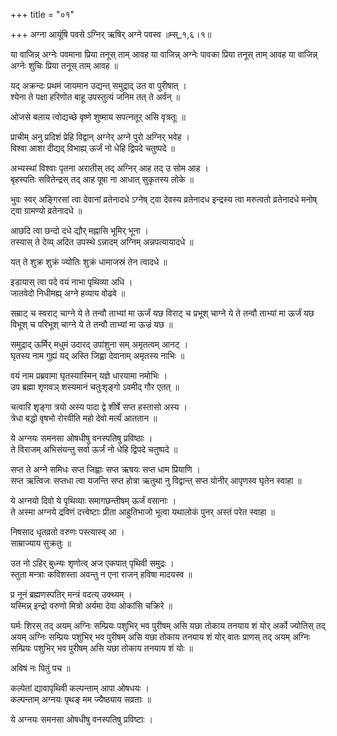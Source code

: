 +++
title = "०१"

+++
अग्ना आयूंषि पवसे ऽग्निर् ऋषिर् अग्ने पवस्व ॥म्स्_१,६।१॥  
    
या वाजिन्न् अग्नेः पवमाना प्रिया तनूस् ताम् आवह या वाजिन्न् अग्नेः पावका प्रिया तनूस् ताम् आवह या वाजिन्न् अग्नेः शुचिः प्रिया तनूस् ताम् आवह ॥  
    
यद् अक्रन्दः प्रथमं जायमान उद्यन्त् समुद्राद् उत वा पुरीषात् ।  
श्येना ते पक्षा हरिणोत बाहू उपस्तुत्यं जनिम तत् ते अर्वन् ॥  
    
ओजसे बलाय त्वोद्यच्छे वृष्णे शुष्माय सपत्नतूर् असि वृत्रतूः ॥  
    
प्राचीम् अनु प्रदिशं प्रेहि विद्वान् अग्नेर् अग्ने पुरो अग्निर् भवेह ।  
विश्वा आशा दीद्यद् विभाह्य् ऊर्जं नो धेहि द्विपदे चतुष्पदे ॥  
    
  
अभ्यस्थां विश्वाः पृतना अरातीस् तद् अग्निर् आह तद् उ सोम आह ।  
बृहस्पतिः सवितेन्द्रस् तद् आह पूषा ना आधात् सुकृतस्य लोके ॥  
    
भुवः स्वर् अङ्गिरसां त्वा देवानां व्रतेनादधे ऽग्नेष् ट्वा देवस्य व्रतेनादध इन्द्रस्य त्वा मरुत्वतो व्रतेनादधे मनोष् ट्वा ग्रामण्यो व्रतेनादधे ॥  
    
आछदि त्वा छन्दो दधे द्यौर् मह्नासि भूमिर् भूना ।  
तस्यास् ते देव्य् अदित उपस्थे ऽन्नादम् अग्निम् अन्नपत्यायादधे ॥  
    
यत् ते शुक्र शुक्रं ज्योतिः शुक्रं धामाजस्रं तेन त्वादधे ॥  
    
इडायास् त्वा पदे वयं नाभा पृथिव्या अधि ।  
जातवेदो निधीमह्य् अग्ने हव्याय वोढवे ॥  
    
सम्राट् च स्वराट् चाग्ने ये ते तन्वौ ताभ्यां मा ऊर्जं यछ विराट् च प्रभूश् चाग्ने ये ते तन्वौ ताभ्यां मा ऊर्जं यछ विभूश् च परिभूश् चाग्ने ये ते तन्वौ ताभ्यां मा ऊज्रं यछ ॥  
    
समुद्राद् ऊर्मिर् मधुमं उदारद् उपांशुना सम् अमृतत्वम् आनट् ।  
घृतस्य नाम गुह्यं यद् अस्ति जिह्वा देवानाम् अमृतस्य नाभिः ॥  
    
वयं नाम प्रब्रवामा घृतस्यास्मिन् यज्ञे धारयामा नमोभिः ।  
उप ब्रह्मा शृणवञ् शस्यमानं चतुःशृङ्गो ऽवमीद् गौर एतत् ॥  
    
चत्वारि शृङ्गा त्रयो अस्य पादा द्वे शीर्षे सप्त हस्तासो अस्य ।  
त्रेधा बद्धो वृषभो रोरवीति महो देवो मर्त्यं आततान ॥  
    
  
ये अग्नयः समनसा ओषधीषु वनस्पतिषु प्रविष्ठाः ।  
ते विराजम् अभिसंयन्तु सर्वा ऊर्जं नो धेहि द्विपदे चतुष्पदे ॥  
    
सप्त ते अग्ने समिधः सप्त जिह्वाः सप्त ऋषयः सप्त धाम प्रियाणि ।  
सप्त ऋत्विजः सप्तधा त्वा यजन्ति सप्त होत्रा ऋतुथा नु विद्वान्त् सप्त योनीर् आपृणस्व घृतेन स्वाहा ॥  
    
ये अग्नयो दिवो ये पृथिव्याः समागछन्तीषम् ऊर्जं वसानाः ।  
ते अस्मा अग्नये द्रविणं दत्त्वेष्टाः प्रीता आहुतिभाजो भूत्वा यथालोकं पुनर् अस्तं परेत स्वाहा ॥  
    
निषसाद धृतव्रतो वरुणः पस्त्यास्व् आ ।  
साम्राज्याय सुक्रतुः ॥  
    
उत नो ऽहिर् बुध्न्यः शृणोत्व् अज एकपात् पृथिवी समुद्रः ।  
स्तुता मन्त्राः कविशस्ता अवन्तु न एना राजन् हविषा मादयस्व ॥  
    
प्र नूनं ब्रह्मणस्पतिर् मन्त्रं वदत्य् उक्थ्यम् ।  
यस्मिन्न् इन्द्रो वरुणो मित्रो अर्यमा देवा ओकांसि चक्रिरे ॥  
    
घर्मः शिरस् तद् अयम् अग्निः सम्प्रियः पशुभिर् भव पुरीषम् असि यछा तोकाय तनयाय शं योर् अर्को ज्योतिस् तद् अयम् अग्निः सम्प्रियः पशुभिर् भव पुरीषम् असि यछा तोकाय तनयाय शं योर् वातः प्राणस् तद् अयम् अग्निः सम्प्रियः पशुभिर् भव पुरीषम् असि यछा तोकाय तनयाय शं योः ॥  
    
अविषं नः पितुं पच ॥  
    
कल्पेतां द्यावापृथिवी कल्पन्ताम् आपा ओषधयः ।  
कल्पन्ताम् अग्नयः पृथङ् मम ज्यैष्ठ्याय सव्रताः ॥  
    
ये अग्नयः समनसा ओषधीषु वनस्पतिषु प्रविष्टाः ।  
